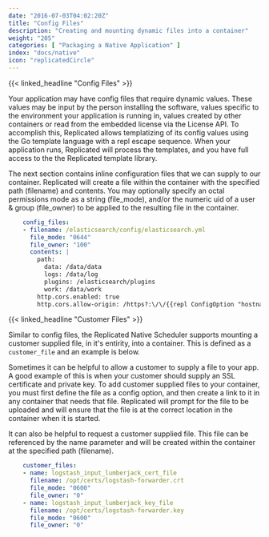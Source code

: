 ```yaml
---
date: "2016-07-03T04:02:20Z"
title: "Config Files"
description: "Creating and mounting dynamic files into a container"
weight: "205"
categories: [ "Packaging a Native Application" ]
index: "docs/native"
icon: "replicatedCircle"
---
```


{{< linked_headline "Config Files" >}}


Your application may have config files that require dynamic values. These values may be input by the person installing the software, values specific to the environment your application is running in, values created by other containers or read from the embedded license via the License API. To accomplish this, Replicated allows templatizing of its config values using the Go template language with a repl escape sequence. When your application runs, Replicated will process the templates, and you have full access to the the Replicated template library.

The next section contains inline configuration files that we can supply to our container. Replicated will create a file within the container with the specified path (filename) and contents. You may optionally specify an octal permissions mode as a string (file_mode), and/or the numeric uid of a user & group (file_owner) to be applied to the resulting file in the container.

```yaml
    config_files:
    - filename: /elasticsearch/config/elasticsearch.yml
      file_mode: "0644"
      file_owner: "100"
      contents: |
        path:
          data: /data/data
          logs: /data/log
          plugins: /elasticsearch/plugins
          work: /data/work
        http.cors.enabled: true
        http.cors.allow-origin: /https?:\/\/{{repl ConfigOption "hostname" }}(:[0-9]+)?/
```

{{< linked_headline "Customer Files" >}}

Similar to config files, the Replicated Native Scheduler supports mounting a customer supplied file, in it's entirity, into a container. This is defined as a `customer_file` and an example is below.

Sometimes it can be helpful to allow a customer to supply a file to your app. A good example of this is when your customer should supply an SSL certificate and private key. To add customer supplied files to your container, you must first define the file as a config option, and then create a link to it in any container that needs that file. Replicated will prompt for the file to be uploaded and will ensure that the file is at the correct location in the container when it is started.

It can also be helpful to request a customer supplied file. This file can be referenced by the name parameter and will be created within the container at the specified path (filename).

```yaml
    customer_files:
    - name: logstash_input_lumberjack_cert_file
      filename: /opt/certs/logstash-forwarder.crt
      file_mode: "0600"
      file_owner: "0"
    - name: logstash_input_lumberjack_key_file
      filename: /opt/certs/logstash-forwarder.key
      file_mode: "0600"
      file_owner: "0"
```